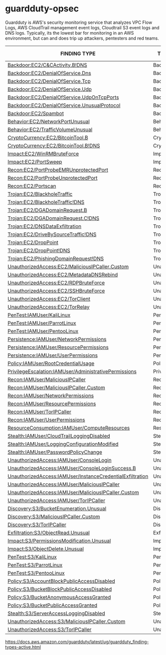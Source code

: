 # guardduty-opsec

Guardduty is AWS's security monitoring service that analyzes VPC Flow Logs, AWS CloudTrail management event logs, Cloudtrail S3 event logs and DNS logs. Typically, its the lowest bar for monitoring in an AWS environment, but can and does trip up attackers, pentesters and red teams. 


| FINDING TYPE      | THREAT PURPOSE | RESOURCE | SEVERITY | OPSEC GUIDANCE | 
| --------------------------------------------------------------------------------------------------------------------------------------------------------------------------------------------------- | ------------------- | -------- | -------- | -------- |
| [Backdoor:EC2/C&CActivity.B!DNS](https://docs.aws.amazon.com/guardduty/latest/ug/guardduty_finding-types-ec2.html#backdoor-ec2-ccactivitybdns)  | Backdoor | EC2 | High |
| [Backdoor:EC2/DenialOfService.Dns](https://docs.aws.amazon.com/guardduty/latest/ug/guardduty_finding-types-ec2.html#backdoor-ec2-denialofservicedns)  | Backdoor | EC2 | High |
| [Backdoor:EC2/DenialOfService.Tcp](https://docs.aws.amazon.com/guardduty/latest/ug/guardduty_finding-types-ec2.html#backdoor-ec2-denialofservicetcp)  | Backdoor | EC2 | High |
| [Backdoor:EC2/DenialOfService.Udp](https://docs.aws.amazon.com/guardduty/latest/ug/guardduty_finding-types-ec2.html#backdoor-ec2-denialofserviceudp)  | Backdoor | EC2 | High |
| [Backdoor:EC2/DenialOfService.UdpOnTcpPorts](https://docs.aws.amazon.com/guardduty/latest/ug/guardduty_finding-types-ec2.html#backdoor-ec2-denialofserviceudpontcpports) | Backdoor | EC2 | High |
| [Backdoor:EC2/DenialOfService.UnusualProtocol](https://docs.aws.amazon.com/guardduty/latest/ug/guardduty_finding-types-ec2.html#backdoor-ec2-denialofserviceunusualprotocol) | Backdoor | EC2 | High |
| [Backdoor:EC2/Spambot](https://docs.aws.amazon.com/guardduty/latest/ug/guardduty_finding-types-ec2.html#backdoor-ec2-spambot)   | Backdoor | EC2 | Medium |
| [Behavior:EC2/NetworkPortUnusual](https://docs.aws.amazon.com/guardduty/latest/ug/guardduty_finding-types-ec2.html#behavior-ec2-networkportunusual)  | Behavior | EC2 | Medium |
| [Behavior:EC2/TrafficVolumeUnusual](https://docs.aws.amazon.com/guardduty/latest/ug/guardduty_finding-types-ec2.html#behavior-ec2-trafficvolumeunusual)  | Behavior | EC2 | Medium |
| [CryptoCurrency:EC2/BitcoinTool.B](https://docs.aws.amazon.com/guardduty/latest/ug/guardduty_finding-types-ec2.html#cryptocurrency-ec2-bitcointoolb)  | CryptoCurrency | EC2 | High |
| [CryptoCurrency:EC2/BitcoinTool.B!DNS](https://docs.aws.amazon.com/guardduty/latest/ug/guardduty_finding-types-ec2.html#cryptocurrency-ec2-bitcointoolbdns)  | CryptoCurrency | EC2 | High |
| [Impact:EC2/WinRMBruteForce](https://docs.aws.amazon.com/guardduty/latest/ug/guardduty_finding-types-ec2.html#impact-ec2-winrmbruteforce)  | Impact | EC2 | High |
| [Impact:EC2/PortSweep](https://docs.aws.amazon.com/guardduty/latest/ug/guardduty_finding-types-ec2.html#impact-ec2-portsweep)   | Impact | EC2 | High |
| [Recon:EC2/PortProbeEMRUnprotectedPort](https://docs.aws.amazon.com/guardduty/latest/ug/guardduty_finding-types-ec2.html#recon-ec2-portprobeemrunprotectedport)  | Recon | EC2 | High |
| [Recon:EC2/PortProbeUnprotectedPort](https://docs.aws.amazon.com/guardduty/latest/ug/guardduty_finding-types-ec2.html#recon-ec2-portprobeunprotectedport)  | Recon | EC2 | Low\* |
| [Recon:EC2/Portscan](https://docs.aws.amazon.com/guardduty/latest/ug/guardduty_finding-types-ec2.html#recon-ec2-portscan)   | Recon | EC2 | Medium |
| [Trojan:EC2/BlackholeTraffic](https://docs.aws.amazon.com/guardduty/latest/ug/guardduty_finding-types-ec2.html#trojan-ec2-blackholetraffic)  | Trojan | EC2 | Medium |
| [Trojan:EC2/BlackholeTraffic!DNS](https://docs.aws.amazon.com/guardduty/latest/ug/guardduty_finding-types-ec2.html#trojan-ec2-blackholetrafficdns)  | Trojan | EC2 | Medium |
| [Trojan:EC2/DGADomainRequest.B](https://docs.aws.amazon.com/guardduty/latest/ug/guardduty_finding-types-ec2.html#trojan-ec2-dgadomainrequestb)  | Trojan | EC2 | High |
| [Trojan:EC2/DGADomainRequest.C!DNS](https://docs.aws.amazon.com/guardduty/latest/ug/guardduty_finding-types-ec2.html#trojan-ec2-dgadomainrequestcdns)  | Trojan | EC2 | High |
| [Trojan:EC2/DNSDataExfiltration](https://docs.aws.amazon.com/guardduty/latest/ug/guardduty_finding-types-ec2.html#trojan-ec2-dnsdataexfiltration)  | Trojan | EC2 | High |
| [Trojan:EC2/DriveBySourceTraffic!DNS](https://docs.aws.amazon.com/guardduty/latest/ug/guardduty_finding-types-ec2.html#trojan-ec2-drivebysourcetrafficdns)  | Trojan | EC2 | Medium |
| [Trojan:EC2/DropPoint](https://docs.aws.amazon.com/guardduty/latest/ug/guardduty_finding-types-ec2.html#trojan-ec2-droppoint)   | Trojan | EC2 | Medium |
| [Trojan:EC2/DropPoint!DNS](https://docs.aws.amazon.com/guardduty/latest/ug/guardduty_finding-types-ec2.html#trojan-ec2-droppointdns)  | Trojan | EC2 | High |
| [Trojan:EC2/PhishingDomainRequest!DNS](https://docs.aws.amazon.com/guardduty/latest/ug/guardduty_finding-types-ec2.html#trojan-ec2-phishingdomainrequestdns)  | Trojan | EC2 | High |
| [UnauthorizedAccess:EC2/MaliciousIPCaller.Custom](https://docs.aws.amazon.com/guardduty/latest/ug/guardduty_finding-types-ec2.html#unauthorizedaccess-ec2-maliciousipcallercustom) | UnauthorizedAccess | EC2 | Medium |
| [UnauthorizedAccess:EC2/MetadataDNSRebind](https://docs.aws.amazon.com/guardduty/latest/ug/guardduty_finding-types-ec2.html#unauthorizedaccess-ec2-metadatadnsrebind) | UnauthorizedAccess | EC2 | High |
| [UnauthorizedAccess:EC2/RDPBruteForce](https://docs.aws.amazon.com/guardduty/latest/ug/guardduty_finding-types-ec2.html#unauthorizedaccess-ec2-rdpbruteforce)  | UnauthorizedAccess | EC2 | Low\* |
| [UnauthorizedAccess:EC2/SSHBruteForce](https://docs.aws.amazon.com/guardduty/latest/ug/guardduty_finding-types-ec2.html#unauthorizedaccess-ec2-sshbruteforce)  | UnauthorizedAccess | EC2 | Low\* |
| [UnauthorizedAccess:EC2/TorClient](https://docs.aws.amazon.com/guardduty/latest/ug/guardduty_finding-types-ec2.html#unauthorizedaccess-ec2-torclient)  | UnauthorizedAccess | EC2 | High |
| [UnauthorizedAccess:EC2/TorRelay](https://docs.aws.amazon.com/guardduty/latest/ug/guardduty_finding-types-ec2.html#unauthorizedaccess-ec2-torrelay)  | UnauthorizedAccess | EC2 | High |
| [PenTest:IAMUser/KaliLinux](https://docs.aws.amazon.com/guardduty/latest/ug/guardduty_finding-types-iam.html#pentest-iam-kalilinux)   | PenTest | IAM | Medium |
| [PenTest:IAMUser/ParrotLinux](https://docs.aws.amazon.com/guardduty/latest/ug/guardduty_finding-types-iam.html#pentest-iam-parrotlinux)  | PenTest | IAM | Medium |
| [PenTest:IAMUser/PentooLinux](https://docs.aws.amazon.com/guardduty/latest/ug/guardduty_finding-types-iam.html#pentest-iam-pentoolinux)  | PenTest | IAM | Medium |
| [Persistence:IAMUser/NetworkPermissions](https://docs.aws.amazon.com/guardduty/latest/ug/guardduty_finding-types-iam.html#persistence-iam-networkpermissions)  | Persistence | IAM | Medium\* |
| [Persistence:IAMUser/ResourcePermissions](https://docs.aws.amazon.com/guardduty/latest/ug/guardduty_finding-types-iam.html#persistence-iam-resourcepermissions)  | Persistence | IAM | Medium\* |
| [Persistence:IAMUser/UserPermissions](https://docs.aws.amazon.com/guardduty/latest/ug/guardduty_finding-types-iam.html#persistence-iam-userpermissions)  | Persistence | IAM | Medium\* |
| [Policy:IAMUser/RootCredentialUsage](https://docs.aws.amazon.com/guardduty/latest/ug/guardduty_finding-types-iam.html#policy-iam-rootcredentialusage)  | Policy | IAM | Low |
| [PrivilegeEscalation:IAMUser/AdministrativePermissions](https://docs.aws.amazon.com/guardduty/latest/ug/guardduty_finding-types-iam.html#privilegeescalation-iam-administrativepermissions) | PrivilegeEscalation | IAM | Low\* |
| [Recon:IAMUser/MaliciousIPCaller](https://docs.aws.amazon.com/guardduty/latest/ug/guardduty_finding-types-iam.html#recon-iam-maliciousipcaller)  | Recon | IAM | Medium |
| [Recon:IAMUser/MaliciousIPCaller.Custom](https://docs.aws.amazon.com/guardduty/latest/ug/guardduty_finding-types-iam.html#recon-iam-maliciousipcallercustom)  | Recon | IAM | Medium |
| [Recon:IAMUser/NetworkPermissions](https://docs.aws.amazon.com/guardduty/latest/ug/guardduty_finding-types-iam.html#recon-iam-networkpermissions)  | Recon | IAM | Medium\* |
| [Recon:IAMUser/ResourcePermissions](https://docs.aws.amazon.com/guardduty/latest/ug/guardduty_finding-types-iam.html#recon-iam-resourcepermissions)  | Recon | IAM | Medium\* |
| [Recon:IAMUser/TorIPCaller](https://docs.aws.amazon.com/guardduty/latest/ug/guardduty_finding-types-iam.html#recon-iam-toripcaller)   | Recon | IAM | Medium |
| [Recon:IAMUser/UserPermissions](https://docs.aws.amazon.com/guardduty/latest/ug/guardduty_finding-types-iam.html#recon-iam-userpermissions)  | Recon | IAM | Medium\* |
| [ResourceConsumption:IAMUser/ComputeResources](https://docs.aws.amazon.com/guardduty/latest/ug/guardduty_finding-types-iam.html#resourceconsumption-iam-computeresources) | ResourceConsumption | IAM | Medium\* |
| [Stealth:IAMUser/CloudTrailLoggingDisabled](https://docs.aws.amazon.com/guardduty/latest/ug/guardduty_finding-types-iam.html#stealth-iam-cloudtrailloggingdisabled)  | Stealth | IAM | Low |
| [Stealth:IAMUser/LoggingConfigurationModified](https://docs.aws.amazon.com/guardduty/latest/ug/guardduty_finding-types-iam.html#stealth-iam-loggingconfigurationmodified) | Stealth | IAM | Medium\* |
| [Stealth:IAMUser/PasswordPolicyChange](https://docs.aws.amazon.com/guardduty/latest/ug/guardduty_finding-types-iam.html#stealth-iam-passwordpolicychange)  | Stealth | IAM | Low |
| [UnauthorizedAccess:IAMUser/ConsoleLogin](https://docs.aws.amazon.com/guardduty/latest/ug/guardduty_finding-types-iam.html#unauthorizedaccess-iam-consolelogin)  | UnauthorizedAccess | IAM | Medium\* |
| [UnauthorizedAccess:IAMUser/ConsoleLoginSuccess.B](https://docs.aws.amazon.com/guardduty/latest/ug/guardduty_finding-types-iam.html#unauthorizedaccess-iam-consoleloginsuccessb) | UnauthorizedAccess | IAM | Medium |
| [UnauthorizedAccess:IAMUser/InstanceCredentialExfiltration](https://docs.aws.amazon.com/guardduty/latest/ug/guardduty_finding-types-iam.html#unauthorizedaccess-iam-instancecredentialexfiltration) | UnauthorizedAccess | IAM | High |
| [UnauthorizedAccess:IAMUser/MaliciousIPCaller](https://docs.aws.amazon.com/guardduty/latest/ug/guardduty_finding-types-iam.html#unauthorizedaccess-iam-maliciousipcaller) | UnauthorizedAccess | IAM | Medium |
| [UnauthorizedAccess:IAMUser/MaliciousIPCaller.Custom](https://docs.aws.amazon.com/guardduty/latest/ug/guardduty_finding-types-iam.html#unauthorizedaccess-iam-maliciousipcallercustom) | UnauthorizedAccess | IAM | Medium |
| [UnauthorizedAccess:IAMUser/TorIPCaller](https://docs.aws.amazon.com/guardduty/latest/ug/guardduty_finding-types-iam.html#unauthorizedaccess-iam-toripcaller)  | UnauthorizedAccess | IAM | Medium |
| [Discovery:S3/BucketEnumeration.Unusual](https://docs.aws.amazon.com/guardduty/latest/ug/guardduty_finding-types-s3.html#discovery-s3-bucketenumerationunusual)  | Discovery | S3 | Medium |
| [Discovery:S3/MaliciousIPCaller.Custom](https://docs.aws.amazon.com/guardduty/latest/ug/guardduty_finding-types-s3.html#discovery-s3-maliciousipcallercustom)  | Discovery | S3 | High |
| [Discovery:S3/TorIPCaller](https://docs.aws.amazon.com/guardduty/latest/ug/guardduty_finding-types-s3.html#discovery-s3-toripcaller)  | Discovery | S3 | Medium |
| [Exfiltration:S3/ObjectRead.Unusual](https://docs.aws.amazon.com/guardduty/latest/ug/guardduty_finding-types-s3.html#exfiltration-s3-objectreadunusual)  | Exfiltration | S3 | Medium |
| [Impact:S3/PermissionsModification.Unusual](https://docs.aws.amazon.com/guardduty/latest/ug/guardduty_finding-types-s3.html#impact-s3-permissionsmodificationunusual) | Impact | S3 | Medium |
| [Impact:S3/ObjectDelete.Unusual](https://docs.aws.amazon.com/guardduty/latest/ug/guardduty_finding-types-s3.html#impact-s3-objectdeleteunusual)  | Impact | S3 | Medium |
| [PenTest:S3/KaliLinux](https://docs.aws.amazon.com/guardduty/latest/ug/guardduty_finding-types-s3.html#pentest-s3-kalilinux)   | PenTest | S3 | Medium |
| [PenTest:S3/ParrotLinux](https://docs.aws.amazon.com/guardduty/latest/ug/guardduty_finding-types-s3.html#pentest-s3-parrotlinux)   | PenTest | S3 | Medium |
| [PenTest:S3/PentooLinux](https://docs.aws.amazon.com/guardduty/latest/ug/guardduty_finding-types-s3.html#pentest-s3-pentoolinux)   | PenTest | S3 | Medium |
| [Policy:S3/AccountBlockPublicAccessDisabled](https://docs.aws.amazon.com/guardduty/latest/ug/guardduty_finding-types-s3.html#policy-s3-accountblockpublicaccessdisabled) | Policy | S3 | Low |
| [Policy:S3/BucketBlockPublicAccessDisabled](https://docs.aws.amazon.com/guardduty/latest/ug/guardduty_finding-types-s3.html#policy-s3-bucketblockpublicaccessdisabled) | Policy | S3 | Low |
| [Policy:S3/BucketAnonymousAccessGranted](https://docs.aws.amazon.com/guardduty/latest/ug/guardduty_finding-types-s3.html#policy-s3-bucketanonymousaccessgranted)  | Policy | S3 | High |
| [Policy:S3/BucketPublicAccessGranted](https://docs.aws.amazon.com/guardduty/latest/ug/guardduty_finding-types-s3.html#policy-s3-bucketpublicaccessgranted)  | Policy | S3 | High |
| [Stealth:S3/ServerAccessLoggingDisabled](https://docs.aws.amazon.com/guardduty/latest/ug/guardduty_finding-types-s3.html#stealth-s3-serveraccessloggingdisabled)  | Stealth | S3 | Low |
| [UnauthorizedAccess:S3/MaliciousIPCaller.Custom](https://docs.aws.amazon.com/guardduty/latest/ug/guardduty_finding-types-s3.html#unauthorizedaccess-s3-maliciousipcallercustom) | UnauthorizedAccess | S3 | High |
| [UnauthorizedAccess:S3/TorIPCaller](https://docs.aws.amazon.com/guardduty/latest/ug/guardduty_finding-types-s3.html#unauthorizedaccess-s3-toripcaller)  | UnauthorizedAccess | S3 | High |
https://docs.aws.amazon.com/guardduty/latest/ug/guardduty_finding-types-active.html
